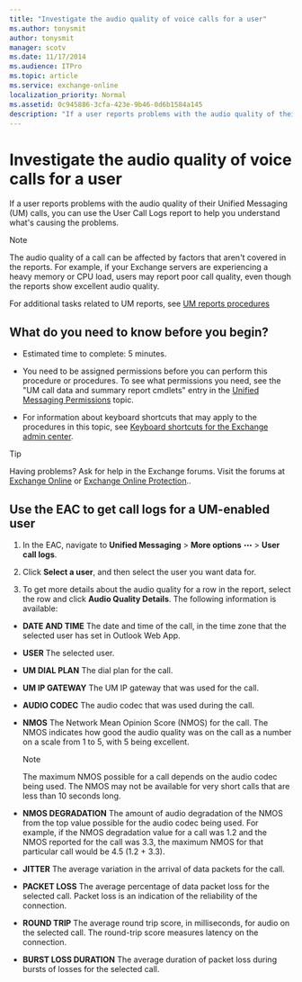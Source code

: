 ```yaml
---
title: "Investigate the audio quality of voice calls for a user"
ms.author: tonysmit
author: tonysmit
manager: scotv
ms.date: 11/17/2014
ms.audience: ITPro
ms.topic: article
ms.service: exchange-online
localization_priority: Normal
ms.assetid: 0c945886-3cfa-423e-9b46-0d6b1584a145
description: "If a user reports problems with the audio quality of their Unified Messaging (UM) calls, you can use the User Call Logs report to help you understand what's causing the problems."
---
```


# Investigate the audio quality of voice calls for a user

If a user reports problems with the audio quality of their Unified Messaging (UM) calls, you can use the User Call Logs report to help you understand what's causing the problems.
  
> [!NOTE]
> The audio quality of a call can be affected by factors that aren't covered in the reports. For example, if your Exchange servers are experiencing a heavy memory or CPU load, users may report poor call quality, even though the reports show excellent audio quality. 
  
For additional tasks related to UM reports, see [UM reports procedures](um-reports-procedures.md)
  
## What do you need to know before you begin?

- Estimated time to complete: 5 minutes.
    
- You need to be assigned permissions before you can perform this procedure or procedures. To see what permissions you need, see the "UM call data and summary report cmdlets" entry in the [Unified Messaging Permissions](https://technet.microsoft.com/library/d326c3bc-8f33-434a-bf02-a83cc26a5498.aspx) topic. 
    
- For information about keyboard shortcuts that may apply to the procedures in this topic, see [Keyboard shortcuts for the Exchange admin center](../../accessibility/keyboard-shortcuts-in-admin-center.md).
    
> [!TIP]
> Having problems? Ask for help in the Exchange forums. Visit the forums at [Exchange Online](https://go.microsoft.com/fwlink/p/?linkId=267542) or [Exchange Online Protection](https://go.microsoft.com/fwlink/p/?linkId=285351).. 
  
## Use the EAC to get call logs for a UM-enabled user

1. In the EAC, navigate to **Unified Messaging** \> **More options** ![More Options Icon](../../media/ITPro_EAC_MoreOptionsIcon.gif) \> **User call logs**.
    
2. Click **Select a user**, and then select the user you want data for. 
    
3. To get more details about the audio quality for a row in the report, select the row and click **Audio Quality Details**. The following information is available:
    
  - **DATE AND TIME** The date and time of the call, in the time zone that the selected user has set in Outlook Web App. 
    
  - **USER** The selected user. 
    
  - **UM DIAL PLAN** The dial plan for the call. 
    
  - **UM IP GATEWAY** The UM IP gateway that was used for the call. 
    
  - **AUDIO CODEC** The audio codec that was used during the call. 
    
  - **NMOS** The Network Mean Opinion Score (NMOS) for the call. The NMOS indicates how good the audio quality was on the call as a number on a scale from 1 to 5, with 5 being excellent. 
    
    > [!NOTE]
    > The maximum NMOS possible for a call depends on the audio codec being used. The NMOS may not be available for very short calls that are less than 10 seconds long. 
  
  - **NMOS DEGRADATION** The amount of audio degradation of the NMOS from the top value possible for the audio codec being used. For example, if the NMOS degradation value for a call was 1.2 and the NMOS reported for the call was 3.3, the maximum NMOS for that particular call would be 4.5 (1.2 + 3.3). 
    
  - **JITTER** The average variation in the arrival of data packets for the call. 
    
  - **PACKET LOSS** The average percentage of data packet loss for the selected call. Packet loss is an indication of the reliability of the connection. 
    
  - **ROUND TRIP** The average round trip score, in milliseconds, for audio on the selected call. The round-trip score measures latency on the connection. 
    
  - **BURST LOSS DURATION** The average duration of packet loss during bursts of losses for the selected call. 
    

